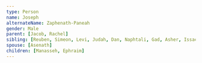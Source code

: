 ```yaml
---
type: Person
name: Joseph
alternateName: Zaphenath-Paneah
gender: Male
parent: [Jacob, Rachel]
sibling: [Reuben, Simeon, Levi, Judah, Dan, Naphtali, Gad, Asher, Issachar, Zebulun, Dinah, Benjamin]
spouse: [Asenath]
children: [Manasseh, Ephraim]
---
```

